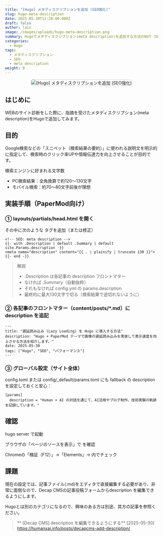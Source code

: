 ```yaml
---
title: "[Hugo] メタディスクリプションを追加 (SEO強化)"
slug: hugo-meta-description
date: 2025-05-30T12:20:00.000Z
draft: false
author: lain
image: /images/uploads/hugo-meta-description.png
summary: Hugoでメタディスクリプション(meta description)を追加する方法の紹介（SEO強化）
categories:
  - Hugo
tags:
  - メタディスクリプション
  - SEO
  - meta description
weight: 9
---
```

<center>
<img src="/images/uploads/hugo-meta-description.png" alt="[Hugo] メタディスクリプションを追加 (SEO強化)"  loading="lazy" decoding="async" style="max-width:80%; height:auto; border:1px solid #ccc; border-radius:6px; "/>
</center>

## はじめに

WEBのサイト診断をした際に、指摘を受けたメタディスクリプション(meta description)をHugoで追加してみます。

## 目的

Google検索などの「スニペット（検索結果の要約）」に使われる説明文を明示的に指定して、検索時のクリック率UPや情報伝達力を向上させることが目的です。

検索エンジンに好まれる文字数
- PC検索結果：全角換算で約120～130文字
- モバイル検索：約70～80文字前後が理想


## 実装手順（PaperMod向け）

### ① layouts/partials/head.html を開く

その中に次のような <meta> タグを追加（または修正）

```
<!-- SEO: meta description -->
{{- with .Description | default .Summary | default site.Params.description -}}
<meta name="description" content="{{ . | plainify | truncate 130 }}">
{{- end -}}
```

> 解説
> - .Description は各記事の description フロントマター
> - なければ .Summary（自動抜粋）
> - それもなければ config.yml の params.description
> - 最終的に最大130文字で切る（検索結果で途切れないように）



### ② 各記事のフロントマター（content/posts/*.md）に description を追記

```
---
title: "遅延読み込み (Lazy Loading) を Hugo に導入する方法"
description: "Hugo + PaperMod テーマで画像の遅延読み込みを実装して表示速度を向上させる方法を紹介します。"
date: 2025-05-30
tags: ["Hugo", "SEO", "パフォーマンス"]
---
```

### ③ グローバル設定（サイト全体）

config.toml または config/_default/params.toml にも fallback の description を設定しておくと安心：

```
[params]
  description = "Human × AI の対話を通じて、AI活用やブログ制作、技術実験の軌跡を記録しています。"
```

## 確認

hugo server で起動

ブラウザの「ページのソースを表示」で <meta name="description"> を確認

Chromeの「検証（F12）」→「Elements」→ <head> 内でチェック


## 課題

現在の設定では、記事ファイル(.md)をエディタで直接編集する必要があり、非常に面倒なので、Decap CMSの記事投稿フォームからdescription を編集できるようにします。

Hugoとは別のカテゴリになるので、興味のある方は別途、其方の記事を参照ください。

>** [Decap CMS] description を編集できるようにする** [2025-05-30]<br>
<https://humanxai.info/posts/decapcms-add-description/><br>

